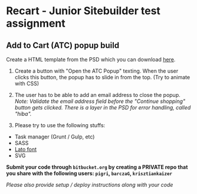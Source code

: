# Recart - Junior Sitebuilder test assignment
## Add to Cart (ATC) popup build

Create a HTML template from the PSD which you can download [here](https://github.com/ghostmonitor/gm-jobs/raw/master/assets/psd_cart_popup.psd).

1. Create a button with "Open the ATC Popup" texting. When the user clicks this button, the popup has to slide in from the top. (Try to animate with CSS)

2. The user has to be able to add an email address to close the popup.
_Note: Validate the email address field before the "Continue shopping" button gets clicked. There is a layer in the PSD for error handling, called "hiba"._

3. Please try to use the following stuffs:
  - Task manager (Grunt / Gulp, etc)
  - SASS
  - [Lato font](https://fonts.google.com/specimen/Lato)
  - SVG

__Submit your code through `bitbucket.org` by creating a PRIVATE repo that you share with the following users: `pigri`, `barczaG`, `krisztiankaizer`__

_Please also provide setup / deploy instructions along with your code_
